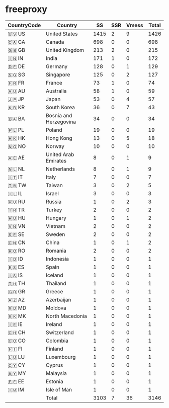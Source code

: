 # freeproxy

|CountryCode|Country|SS|SSR|Vmess|Total|
|  ----  | ----  |  ----  | ----  |  ----  | ----  |
|🇺🇸 US|United States|1415|2|9|1426|
|🇨🇦 CA|Canada|698|0|0|698|
|🇬🇧 GB|United Kingdom|213|2|0|215|
|🇮🇳 IN|India|171|1|0|172|
|🇩🇪 DE|Germany|128|0|1|129|
|🇸🇬 SG|Singapore|125|0|2|127|
|🇫🇷 FR|France|73|1|0|74|
|🇦🇺 AU|Australia|58|1|0|59|
|🇯🇵 JP|Japan|53|0|4|57|
|🇰🇷 KR|South Korea|36|0|7|43|
|🇧🇦 BA|Bosnia and Herzegovina|34|0|0|34|
|🇵🇱 PL|Poland|19|0|0|19|
|🇭🇰 HK|Hong Kong|13|0|5|18|
|🇳🇴 NO|Norway|10|0|0|10|
|🇦🇪 AE|United Arab Emirates|8|0|1|9|
|🇳🇱 NL|Netherlands|8|0|1|9|
|🇮🇹 IT|Italy|7|0|0|7|
|🇹🇼 TW|Taiwan|3|0|2|5|
|🇮🇱 IL|Israel|3|0|0|3|
|🇷🇺 RU|Russia|1|0|2|3|
|🇹🇷 TR|Turkey|2|0|0|2|
|🇭🇺 HU|Hungary|1|0|1|2|
|🇻🇳 VN|Vietnam|2|0|0|2|
|🇸🇪 SE|Sweden|2|0|0|2|
|🇨🇳 CN|China|1|0|1|2|
|🇷🇴 RO|Romania|2|0|0|2|
|🇮🇩 ID|Indonesia|1|0|0|1|
|🇪🇸 ES|Spain|1|0|0|1|
|🇮🇸 IS|Iceland|1|0|0|1|
|🇹🇭 TH|Thailand|1|0|0|1|
|🇬🇷 GR|Greece|1|0|0|1|
|🇦🇿 AZ|Azerbaijan|1|0|0|1|
|🇲🇩 MD|Moldova|1|0|0|1|
|🇲🇰 MK|North Macedonia|1|0|0|1|
|🇮🇪 IE|Ireland|1|0|0|1|
|🇨🇭 CH|Switzerland|1|0|0|1|
|🇨🇴 CO|Colombia|1|0|0|1|
|🇫🇮 FI|Finland|1|0|0|1|
|🇱🇺 LU|Luxembourg|1|0|0|1|
|🇨🇾 CY|Cyprus|1|0|0|1|
|🇲🇾 MY|Malaysia|1|0|0|1|
|🇪🇪 EE|Estonia|1|0|0|1|
|🇮🇲 IM|Isle of Man|1|0|0|1|
||Total|3103|7|36|3146|
